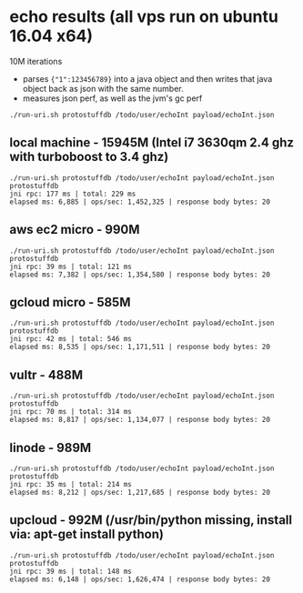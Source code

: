 # echo results (all vps run on ubuntu 16.04 x64)

10M iterations
- parses `{"1":123456789}` into a java object and then writes that java object back as json with the same number.
- measures json perf, as well as the jvm's gc perf

```
./run-uri.sh protostuffdb /todo/user/echoInt payload/echoInt.json
```

## local machine - 15945M (Intel i7 3630qm 2.4 ghz with turboboost to 3.4 ghz)
```
./run-uri.sh protostuffdb /todo/user/echoInt payload/echoInt.json
protostuffdb
jni rpc: 177 ms | total: 229 ms
elapsed ms: 6,885 | ops/sec: 1,452,325 | response body bytes: 20
```

## aws ec2 micro - 990M
```
./run-uri.sh protostuffdb /todo/user/echoInt payload/echoInt.json
protostuffdb
jni rpc: 39 ms | total: 121 ms
elapsed ms: 7,382 | ops/sec: 1,354,580 | response body bytes: 20
```

## gcloud micro - 585M
```
./run-uri.sh protostuffdb /todo/user/echoInt payload/echoInt.json
protostuffdb
jni rpc: 42 ms | total: 546 ms
elapsed ms: 8,535 | ops/sec: 1,171,511 | response body bytes: 20
```

## vultr - 488M
```
./run-uri.sh protostuffdb /todo/user/echoInt payload/echoInt.json
protostuffdb
jni rpc: 70 ms | total: 314 ms
elapsed ms: 8,817 | ops/sec: 1,134,077 | response body bytes: 20
```

## linode - 989M
```
./run-uri.sh protostuffdb /todo/user/echoInt payload/echoInt.json
protostuffdb
jni rpc: 35 ms | total: 214 ms
elapsed ms: 8,212 | ops/sec: 1,217,685 | response body bytes: 20
```

## upcloud - 992M (/usr/bin/python missing, install via: apt-get install python)
```
./run-uri.sh protostuffdb /todo/user/echoInt payload/echoInt.json
protostuffdb
jni rpc: 39 ms | total: 148 ms
elapsed ms: 6,148 | ops/sec: 1,626,474 | response body bytes: 20
```

